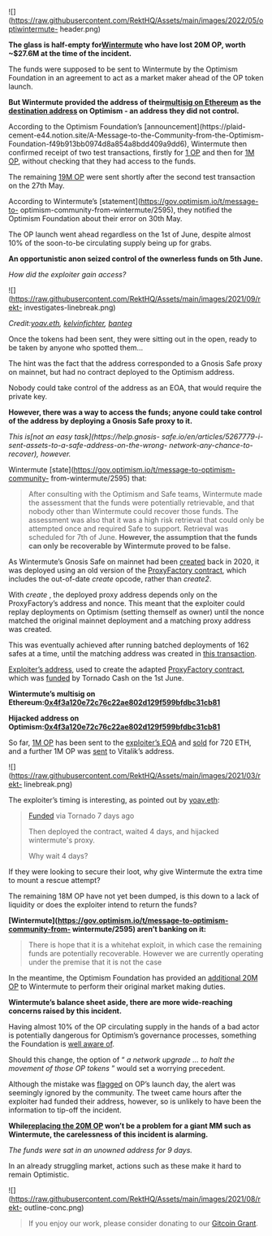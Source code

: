 ![](https://raw.githubusercontent.com/RektHQ/Assets/main/images/2022/05/optiwintermute-
header.png)

**The glass is half-empty for[Wintermute](https://www.wintermute.com/) who
have lost 20M OP, worth ~$27.6M at the time of the incident.**

The funds were supposed to be sent to Wintermute by the Optimism Foundation in
an agreement to act as a market maker ahead of the OP token launch.

 **But Wintermute provided the address of their[multisig on
Ethereum](https://etherscan.io/address/0x4f3a120e72c76c22ae802d129f599bfdbc31cb81)
as the [destination
address](https://optimistic.etherscan.io/address/0x4f3a120e72c76c22ae802d129f599bfdbc31cb81)
on Optimism - an address they did not control.**

According to the Optimism Foundation’s [announcement](https://plaid-
cement-e44.notion.site/A-Message-to-the-Community-from-the-Optimism-
Foundation-f49b913bb0974d8a854a8bdd409a9dd6), Wintermute then confirmed
receipt of two test transactions, firstly for [1
OP](https://optimistic.etherscan.io/tx/0xf79ed3037b55fbfd305007da2f19fb7960d31b8410453c679313e37a6d8548f4)
and then for [1M
OP](https://optimistic.etherscan.io/tx/0x0c1d6166293924566ea0ca32d07379c7033a8b8f2558f667f917543e51dd474a),
without checking that they had access to the funds.

The remaining [19M
OP](https://optimistic.etherscan.io/tx/0x8e29eef359f6c18a06e229157d44467b5e873f6e5b996baa7124b38eb6dfb1db)
were sent shortly after the second test transaction on the 27th May.

According to Wintermute’s [statement](https://gov.optimism.io/t/message-to-
optimism-community-from-wintermute/2595), they notified the Optimism
Foundation about their error on 30th May.

The OP launch went ahead regardless on the 1st of June, despite almost 10% of
the soon-to-be circulating supply being up for grabs.

 **An opportunistic anon seized control of the ownerless funds on 5th June.**

 _How did the exploiter gain access?_

![](https://raw.githubusercontent.com/RektHQ/Assets/main/images/2021/09/rekt-
investigates-linebreak.png)

 _Credit:[yoav.eth](https://twitter.com/yoavw/status/1534699457400520704),
[kelvinfichter](https://twitter.com/kelvinfichter/status/1534636743223386119),
[banteg](https://mirror.xyz/banteg.eth/iZAsBNL3j_5NIAY2Erav1r7Q4ecc7SC76AfMjyScs34)_

Once the tokens had been sent, they were sitting out in the open, ready to be
taken by anyone who spotted them…

The hint was the fact that the address corresponded to a Gnosis Safe proxy on
mainnet, but had no contract deployed to the Optimism address.

Nobody could take control of the address as an EOA, that would require the
private key.

 **However, there was a way to access the funds; anyone could take control of
the address by deploying a Gnosis Safe proxy to it.**

 _This is[not an easy task](https://help.gnosis-
safe.io/en/articles/5267779-i-sent-assets-to-a-safe-address-on-the-wrong-
network-any-chance-to-recover), however._

Wintermute [state](https://gov.optimism.io/t/message-to-optimism-community-
from-wintermute/2595) that:

> After consulting with the Optimism and Safe teams, Wintermute made the
> assessment that the funds were potentially retrievable, and that nobody
> other than Wintermute could recover those funds. The assessment was also
> that it was a high risk retrieval that could only be attempted once and
> required Safe to support. Retrieval was scheduled for 7th of June.
> **However, the assumption that the funds can only be recoverable by
> Wintermute proved to be false.**

As Wintermute’s Gnosis Safe on mainnet had been
[created](https://etherscan.io/tx/0xd705178d68551a6a6f65ca74363264b32150857a26dd62c27f3f96b8ec69ca01#eventlog)
back in 2020, it was deployed using an old version of the [ProxyFactory
contract](https://etherscan.io/address/0x76e2cfc1f5fa8f6a5b3fc4c8f4788f0116861f9b#code),
which includes the out-of-date _create_ opcode, rather than _create2_.

With _create_ , the deployed proxy address depends only on the ProxyFactory’s
address and nonce. This meant that the exploiter could replay deployments on
Optimism (setting themself as owner) until the nonce matched the original
mainnet deployment and a matching proxy address was created.

This was eventually achieved after running batched deployments of 162 safes at
a time, until the matching address was created in [this
transaction](https://optimistic.etherscan.io/tx/0x00a3da68f0f6a69cb067f09c3f7e741a01636cbc27a84c603b468f65271d415b#eventlog).

[Exploiter’s
address](https://optimistic.etherscan.io/address/0x8BcFe4f1358E50A1db10025D731C8b3b17f04DBB),
used to create the adapted [ProxyFactory
contract](https://optimistic.etherscan.io/address/0xe7145dd6287ae53326347f3a6694fcf2954bcd8a),
which was
[funded](https://optimistic.etherscan.io/tx/0x06cbffe3dcbf9405f5b50aafbdec542cfaeecaeed580c3cc51a0604e423f91eb)
by Tornado Cash on the 1st June.

 **Wintermute’s multisig on
Ethereum:[0x4f3a120e72c76c22ae802d129f599bfdbc31cb81](https://etherscan.io/address/0x4f3a120e72c76c22ae802d129f599bfdbc31cb81)**

 **Hijacked address on
Optimism:[0x4f3a120e72c76c22ae802d129f599bfdbc31cb81](https://optimistic.etherscan.io/address/0x4f3a120e72c76c22ae802d129f599bfdbc31cb81)**

So far, [1M
OP](https://optimistic.etherscan.io/tx/0x230e17117986f0dc7259db824de1d00c6cf455c925c0c8c6b89bf0b6756a7b7e)
has been sent to the [exploiter’s
EOA](https://optimistic.etherscan.io/address/0x60b28637879b5a09d21b68040020ffbf7dba5107)
and
[sold](https://optimistic.etherscan.io/tx/0xe9491bfb9a1ad13a47f3c1f61197b097416cbed2e32e038dd3de97172ddee303)
for 720 ETH, and a further 1M OP was
[sent](https://optimistic.etherscan.io/tx/0xdb693613d550e38d53d47b5fd07ce505e24e141db146fa1321710c9a86d9db6a)
to Vitalik’s address.

![](https://raw.githubusercontent.com/RektHQ/Assets/main/images/2021/03/rekt-
linebreak.png)

The exploiter’s timing is interesting, as pointed out by
[yoav.eth](https://twitter.com/yoavw/status/1534699845147152384):

>
> [Funded](https://optimistic.etherscan.io/address/0x8bcfe4f1358e50a1db10025d731c8b3b17f04dbb#internaltx)
> via Tornado 7 days ago
>
> Then deployed the contract, waited 4 days, and hijacked wintermute's proxy.
>
> Why wait 4 days?

If they were looking to secure their loot, why give Wintermute the extra time
to mount a rescue attempt?

The remaining 18M OP have not yet been dumped, is this down to a lack of
liquidity or does the exploiter intend to return the funds?

 **[Wintermute](https://gov.optimism.io/t/message-to-optimism-community-from-
wintermute/2595) aren’t banking on it:**

> There is hope that it is a whitehat exploit, in which case the remaining
> funds are potentially recoverable. However we are currently operating under
> the premise that it is not the case

In the meantime, the Optimism Foundation has provided an [additional 20M
OP](https://twitter.com/optimismPBC/status/1534631773887422465) to Wintermute
to perform their original market making duties.

 **Wintermute’s balance sheet aside, there are more wide-reaching concerns
raised by this incident.**

Having almost 10% of the OP circulating supply in the hands of a bad actor is
potentially dangerous for Optimism’s governance processes, something the
Foundation is [well aware
of](https://twitter.com/optimismPBC/status/1534631774936084487).

Should this change, the option of “ _a network upgrade … to halt the movement
of those OP tokens_ ” would set a worrying precedent.

Although the mistake was
[flagged](https://twitter.com/0xtroll/status/1531899449512820736) on OP’s
launch day, the alert was seemingly ignored by the community. The tweet came
hours after the exploiter had funded their address, however, so is unlikely to
have been the information to tip-off the incident.

 **While[replacing the 20M
OP](https://twitter.com/optimismPBC/status/1534631772700516352) won’t be a
problem for a giant MM such as Wintermute, the carelessness of this incident
is alarming.**

 _The funds were sat in an unowned address for 9 days._

In an already struggling market, actions such as these make it hard to remain
Optimistic.

![](https://raw.githubusercontent.com/RektHQ/Assets/main/images/2021/08/rekt-
outline-conc.png)

> If you enjoy our work, please consider donating to our [Gitcoin
> Grant](https://gitcoin.co/grants/1632/rekt-the-dark-web-of-defi-journalism).


